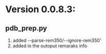 # Version 0.0.8.3:
##  pdb_prep.py
1. added  --parse-rem350/--ignore-rem350'
2. added in the outoput remaraks info